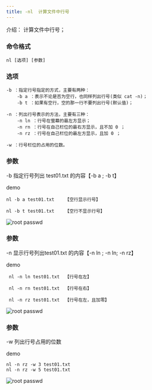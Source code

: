 ```yaml
---
title: -nl  计算文件中行号
---
```

介绍： 计算文件中行号；

### 命令格式

```
nl [选项] [参数]
```

### 选项

```
-b ：指定行号指定的方式，主要有两种：
    -b a ：表示不论是否为空行，也同样列出行号(类似 cat -n)；
    -b t ：如果有空行，空的那一行不要列出行号(默认值)；

-n ：列出行号表示的方法，主要有三种：
    -n ln ：行号在萤幕的最左方显示；
    -n rn ：行号在自己栏位的最右方显示，且不加 0 ；
    -n rz ：行号在自己栏位的最左方显示，且加 0 ；

-w ：行号栏位的占用的位数。
```

### 参数

-b 指定行号列出 test01.txt 的内容【-b a ;     -b t】

demo

```
nl -b a test01.txt    【空行显示行号】

nl -b t test01.txt    【空行不显示行号】
```

![root passwd](/img/ubuntu/linux_command/linux_nl/nl_b.png "-b 指定行号")

### 参数

-n  显示行号列出test01.txt 的内容【-n ln ;  -n ln; -n rz】

demo

```
 nl -n ln test01.txt  【行号在左】
 
 nl -n rn test01.txt  【行号在右】
 
 nl -n rz test01.txt  【行号在左，且加零】
```

![root passwd](/img/ubuntu/linux_command/linux_nl/nl_n.png "-n 显示行号")

### 参数

-w  列出行号占用的位数

demo

```
nl -n rz -w 3 test01.txt
nl -n rz -w 5 test01.txt
```

![root passwd](/img/ubuntu/linux_command/linux_nl/nl_w.png "-w 列出行号占用位数")


























